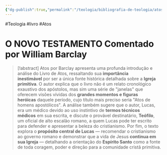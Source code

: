 ```yaml
---
{"dg-publish":true,"permalink":"/teologia/bibliografia-de-teologia/atos-por-barclay/","metatags":{"description":"O texto explora a estrutura, temas e contexto histórico do Apocalipse"},"noteIcon":"1","updated":"2025-09-26T09:22:27.133-03:00"}
---
```


#Teologia #livro #Atos

# O NOVO TESTAMENTO Comentado por William Barclay

>[!abstract] Atos por Barclay apresenta uma profunda introdução e análise do Livro de Atos, ressaltando sua **importância inestimável** por ser a única fonte histórica detalhada sobre a **Igreja primitiva**. O autor explica que o livro não é um relato cronológico exaustivo dos apóstolos, mas sim uma série de "janelas" que oferecem visões vívidas dos **grandes momentos e figuras heróicas** daquele período, cujo título mais preciso seria "Atos de homens apostólicos". A análise também sugere que o autor, Lucas, era um médico devido ao uso instintivo de **termos técnicos médicos** em sua escrita, e discute o provável destinatário, **Teófilo**, um oficial de alto escalão romano, a quem Lucas pode ter escrito para defender e apresentar a beleza do cristianismo. Por fim, o texto explora o **propósito central de Lucas** — recomendar o cristianismo ao governo romano e demonstrar que a vida de Jesus **continua em sua Igreja** — detalhando a orientação do **Espírito Santo** como a fonte de toda coragem, poder e direção para a comunidade cristã primitiva.
